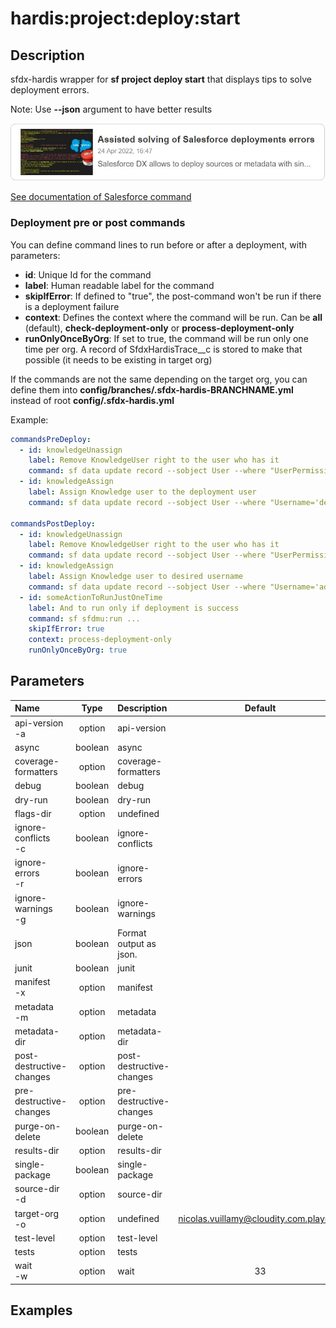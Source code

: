 <!-- This file has been generated with command 'sf hardis:doc:plugin:generate'. Please do not update it manually or it may be overwritten -->
# hardis:project:deploy:start

## Description

sfdx-hardis wrapper for **sf project deploy start** that displays tips to solve deployment errors.

Note: Use **--json** argument to have better results

[![Assisted solving of Salesforce deployments errors](https://github.com/hardisgroupcom/sfdx-hardis/raw/main/docs/assets/images/article-deployment-errors.jpg)](https://nicolas.vuillamy.fr/assisted-solving-of-salesforce-deployments-errors-47f3666a9ed0)

[See documentation of Salesforce command](https://developer.salesforce.com/docs/atlas.en-us.sfdx_cli_reference.meta/sfdx_cli_reference/cli_reference_project_commands_unified.htm#cli_reference_project_deploy_start_unified)

### Deployment pre or post commands

You can define command lines to run before or after a deployment, with parameters:

- **id**: Unique Id for the command
- **label**: Human readable label for the command
- **skipIfError**: If defined to "true", the post-command won't be run if there is a deployment failure
- **context**: Defines the context where the command will be run. Can be **all** (default), **check-deployment-only** or **process-deployment-only**
- **runOnlyOnceByOrg**: If set to true, the command will be run only one time per org. A record of SfdxHardisTrace__c is stored to make that possible (it needs to be existing in target org)

If the commands are not the same depending on the target org, you can define them into **config/branches/.sfdx-hardis-BRANCHNAME.yml** instead of root **config/.sfdx-hardis.yml**

Example:

```yaml
commandsPreDeploy:
  - id: knowledgeUnassign
    label: Remove KnowledgeUser right to the user who has it
    command: sf data update record --sobject User --where "UserPermissionsKnowledgeUser='true'" --values "UserPermissionsKnowledgeUser='false'" --json
  - id: knowledgeAssign
    label: Assign Knowledge user to the deployment user
    command: sf data update record --sobject User --where "Username='deploy.github@myclient.com'" --values "UserPermissionsKnowledgeUser='true'" --json

commandsPostDeploy:
  - id: knowledgeUnassign
    label: Remove KnowledgeUser right to the user who has it
    command: sf data update record --sobject User --where "UserPermissionsKnowledgeUser='true'" --values "UserPermissionsKnowledgeUser='false'" --json
  - id: knowledgeAssign
    label: Assign Knowledge user to desired username
    command: sf data update record --sobject User --where "Username='admin-yser@myclient.com'" --values "UserPermissionsKnowledgeUser='true'" --json
  - id: someActionToRunJustOneTime
    label: And to run only if deployment is success
    command: sf sfdmu:run ...
    skipIfError: true
    context: process-deployment-only
    runOnlyOnceByOrg: true
```


## Parameters

|Name|Type|Description|Default|Required|Options|
|:---|:--:|:----------|:-----:|:------:|:-----:|
|api-version<br/>-a|option|api-version||||
|async|boolean|async||||
|coverage-formatters|option|coverage-formatters||||
|debug|boolean|debug||||
|dry-run|boolean|dry-run||||
|flags-dir|option|undefined||||
|ignore-conflicts<br/>-c|boolean|ignore-conflicts||||
|ignore-errors<br/>-r|boolean|ignore-errors||||
|ignore-warnings<br/>-g|boolean|ignore-warnings||||
|json|boolean|Format output as json.||||
|junit|boolean|junit||||
|manifest<br/>-x|option|manifest||||
|metadata<br/>-m|option|metadata||||
|metadata-dir|option|metadata-dir||||
|post-destructive-changes|option|post-destructive-changes||||
|pre-destructive-changes|option|pre-destructive-changes||||
|purge-on-delete|boolean|purge-on-delete||||
|results-dir|option|results-dir||||
|single-package|boolean|single-package||||
|source-dir<br/>-d|option|source-dir||||
|target-org<br/>-o|option|undefined|nicolas.vuillamy@cloudity.com.playnico|||
|test-level|option|test-level||||
|tests|option|tests||||
|wait<br/>-w|option|wait|33|||

## Examples


